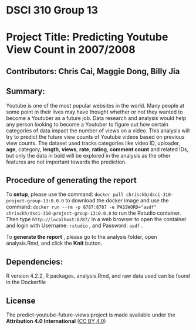 # DSCI 310 Group 13
# Project Title: Predicting Youtube View Count in 2007/2008

## Contributors: Chris Cai, Maggie Dong, Billy Jia

## Summary:
Youtube is one of the most popular websites in the world. Many people at some point in their lives may have thought whether or not they wanted to become a Youtuber as a future job. Data research and analysis would help any person looking to become a Youtuber to figure out how certain categories of data impact the number of views on a video. This analysis will try to predict the future view counts of Youtube videos based on previous view counts. The dataset used tracks categories like video ID, uploader, **age**, category, **length**, **views**, **rate**, **rating**, **comment count** and related IDs, but only the data in bold will be explored in the analysis as the other features are not important towards the prediction.

## Procedure of generating the report
To **setup**, please use the command: `docker pull chrisckh/dsci-310-project-group-13:0.0.0` to download the docker image and use the command: `docker run --rm -p 8787:8787 -e PASSWORD="asdf" chrisckh/dsci-310-project-group-13:0.0.0` to run the Rstudio container. Then type `http://localhost:8787/` in a web browser to open the container and login with Username: `rstudio` , and Password: `asdf` .  

To **generate the report** , please go to the analysis folder, open analysis.Rmd, and click the **Knit** button. 

## Dependencies:
R version 4.2.2, R packages, analysis.Rmd, and raw data used can be found in the Dockerfile

## License
The predict-youtube-future-views project is made available under the **Attribution 4.0 International** ([CC BY 4.0](https://creativecommons.org/licenses/by/4.0/))
